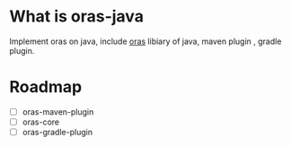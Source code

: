 # What is oras-java

Implement oras on java, include [oras](https://github.com/oras-project/oras) libiary of java, maven plugin , gradle plugin.

# Roadmap

- [ ] oras-maven-plugin
- [ ] oras-core
- [ ] oras-gradle-plugin
